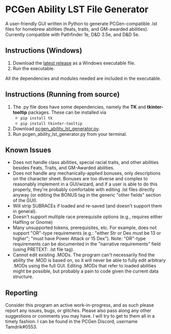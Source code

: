 # PCGen Ability LST File Generator
A user-friendly GUI written in Python to generate PCGen-compatible .lst files for homebrew abilities (feats, traits, and GM-awarded abilities). Currently compatible with Pathfinder 1e, D&D 3.5e, and D&D 5e. 

## Instructions (Windows)
1) Download the [latest release](https://github.com/Tamdrik/PCGen_Ability_LST_File_Generator/releases) as a Windows executable file.
2) Run the executable. 

All the dependencies and modules needed are included in the executable.

## Instructions (Running from source)
1) The .py file does have some dependencies, namely the **TK** and **tkinter-tooltip** packages. These can be installed via
	- `pip install tk`
	- `pip install tkinter-tooltip`
2) Download [pcgen_ability_lst_generator.py](https://raw.githubusercontent.com/Tamdrik/PCGen_Ability_LST_File_Generator/main/pcgen_ability_lst_generator.py).
3) Run pcgen_ability_lst_generator.py from your terminal.

## Known Issues
- Does not handle class abilities, special racial traits, and other abilities besides Feats, Traits, and GM-Awarded abilities.
- Does not handle any mechanically-applied bonuses, only descriptions on the character sheet.  Bonuses are too diverse and complex to reasonably implement in a GUI/wizard, and if a user is able to do this properly, they're probably comfortable with editing .lst files directly anyway (or editing the BONUS tag in the generic "other fields" section of the GUI).
- Will strip SUBRACEs if loaded and re-saved (and doesn't support them in general).
- Doesn't support multiple race prerequisite options (e.g., requires either Halfling or Gnome)
- Many unsupported tokens, prerequisites, etc.  For example, does not support "OR"-type requirements (e.g.: "either Str or Dex must be 13 or higher"; "must have Power Attack or 15 Dex").  Note: "OR"-type requirements can be documented in the "narrative requirements" field (using PRETEXT: .lst file tag).
- Cannot edit existing .MODs.  The program can't necessarily find the ability the .MOD is based on, so it will never be able to fully edit arbitrary .MODs using the full GUI.  Editing .MODs that refer to loaded abilities might be possible, but probably a pain to code given the current data structure. 

## Reporting
Consider this program an active work-in-progress, and as such please report any issues, bugs, or glitches. Please also pass along any other suggestions or comments you may have. I will try to get to them all in a timely fashion. I can be found in the PCGen Discord, username Tamdrik#0553.

